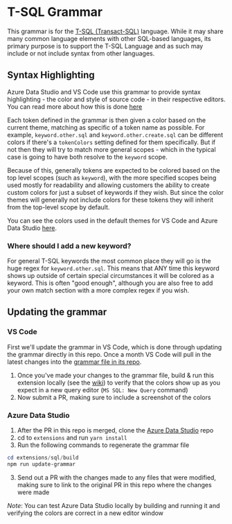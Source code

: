 # T-SQL Grammar

This grammar is for the [T-SQL (Transact-SQL)](https://learn.microsoft.com/sql/t-sql/language-reference) language. While it may share many common language elements with other SQL-based languages, its primary purpose is to support the T-SQL Language and as such may include or not include syntax from other languages.

## Syntax Highlighting

Azure Data Studio and VS Code use this grammar to provide syntax highlighting - the color and style of source code - in their respective editors. You can read more about how this is done [here](https://code.visualstudio.com/api/language-extensions/syntax-highlight-guide)

Each token defined in the grammar is then given a color based on the current theme, matching as specific of a token name as possible. For example, `keyword.other.sql` and `keyword.other.create.sql` can be different colors if there's a `tokenColors` setting defined for them specifically. But if not then they will try to match more general scopes - which in the typical case is going to have both resolve to the `keyword` scope.

Because of this, generally tokens are expected to be colored based on the top level scopes (such as `keyword`), with the more specified scopes being used mostly for readability and allowing customers the ability to create custom colors for just a subset of keywords if they wish. But since the color themes will generally not include colors for these tokens they will inherit from the top-level scope by default.

You can see the colors used in the default themes for VS Code and Azure Data Studio [here](https://github.com/microsoft/vscode/tree/main/extensions/theme-defaults/themes).

### Where should I add a new keyword?

For general T-SQL keywords the most common place they will go is the huge regex for `keyword.other.sql`. This means that ANY time this keyword shows up outside of certain special circumstances it will be colored as a keyword. This is often "good enough", although you are also free to add your own match section with a more complex regex if you wish.

## Updating the grammar

### VS Code

First we'll update the grammar in VS Code, which is done through updating the grammar directly in this repo. Once a month VS Code will pull in the latest changes into the [grammar file in its repo](https://github.com/microsoft/vscode/blob/main/extensions/sql/syntaxes/sql.tmLanguage.json).

1. Once you've made your changes to the grammar file, build & run this extension locally (see the [wiki](https://github.com/microsoft/vscode-mssql/wiki/testing-and-debugging#debugging-extension-side-code)) to verify that the colors show up as you expect in a new query editor (`MS SQL: New Query` command)
2. Now submit a PR, making sure to include a screenshot of the colors

### Azure Data Studio

1. After the PR in this repo is merged, clone the [Azure Data Studio](https://github.com/Microsoft/azuredatastudio) repo
2. cd to `extensions` and run `yarn install`
3. Run the following commands to regenerate the grammar file

```powershell
cd extensions/sql/build
npm run update-grammar
```

3. Send out a PR with the changes made to any files that were modified, making sure to link to the original PR in this repo where the changes were made

_Note_: You can test Azure Data Studio locally by building and running it and verifying the colors are correct in a new editor window
